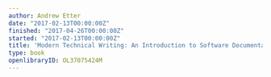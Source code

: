 ```yaml
---
author: Andrew Etter
date: "2017-02-13T00:00:00Z"
finished: "2017-04-26T00:00:00Z"
started: "2017-02-13T00:00:00Z"
title: 'Modern Technical Writing: An Introduction to Software Documentation'
type: book
openlibraryID: OL37075424M
---
```


